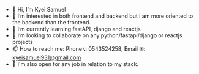 - 👋 Hi, I’m Kyei Samuel
- 👀 I’m interested in both frontend and backend but i am more oriented to the backend than the frontend.
- 🌱 I’m currently learning fastAPI, django and reactjs
- 💞️ I’m looking to collaborate on any python/fastapi/django or reactjs projects
- 📫 How to reach me: Phone 📞: 0543524258, Email ✉: kyeisamuel931@gmail.com
- 🧰 I'm also open for any job in relation to my stack.

<!---
Rexosei111/Rexosei111 is a ✨ special ✨ repository because its `README.md` (this file) appears on your GitHub profile.
You can click the Preview link to take a look at your changes.
--->
